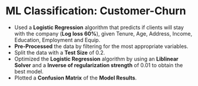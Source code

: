 # ML Classification: Customer-Churn

* Used a **Logistic Regression** algorithm that predicts if clients will stay with the company (**Log loss 60%**), given Tenure, Age, Address, Income, Education, Employment and Equip.
* **Pre-Processed** the data by filtering for the most appropriate variables.
* Split the data with a **Test Size** of 0.2.
* Optimized the **Logistic Regression** algorithm by using an **Liblinear Solver** and a **Inverse of regularization strength** of 0.01 to obtain the best model.
* Plotted a **Confusion Matrix** of the **Model Results**.
